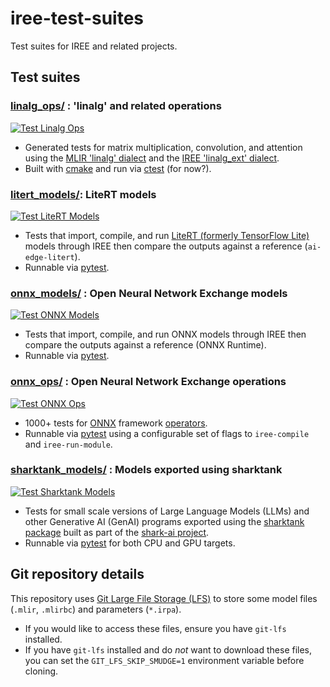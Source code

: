 # iree-test-suites

Test suites for IREE and related projects.

## Test suites

### [linalg_ops/](linalg_ops/) : 'linalg' and related operations

[![Test Linalg Ops](https://github.com/iree-org/iree-test-suites/actions/workflows/test_linalg_ops.yml/badge.svg?branch=main)](https://github.com/iree-org/iree-test-suites/actions/workflows/test_linalg_ops.yml?query=branch%3Amain)

* Generated tests for matrix multiplication, convolution, and attention using
  the [MLIR 'linalg' dialect](https://mlir.llvm.org/docs/Dialects/Linalg/) and
  the
  [IREE 'linalg_ext' dialect](https://iree.dev/reference/mlir-dialects/LinalgExt/).
* Built with [cmake](https://cmake.org/) and run via
  [ctest](https://cmake.org/cmake/help/latest/manual/ctest.1.html) (for now?).

### [litert_models/](litert_models/): LiteRT models

[![Test LiteRT Models](https://github.com/iree-org/iree-test-suites/actions/workflows/test_litert_models.yml/badge.svg?branch=main)](https://github.com/iree-org/iree-test-suites/actions/workflows/test_litert_models.yml?query=branch%3Amain)

* Tests that import, compile, and run
  [LiteRT (formerly TensorFlow Lite)](https://ai.google.dev/edge/litert) models
  through IREE then compare the outputs against a reference (`ai-edge-litert`).
* Runnable via [pytest](https://docs.pytest.org/).

### [onnx_models/](onnx_models/) : Open Neural Network Exchange models

[![Test ONNX Models](https://github.com/iree-org/iree-test-suites/actions/workflows/test_onnx_models.yml/badge.svg?branch=main)](https://github.com/iree-org/iree-test-suites/actions/workflows/test_onnx_models.yml?query=branch%3Amain)

* Tests that import, compile, and run ONNX models through IREE then compare
  the outputs against a reference (ONNX Runtime).
* Runnable via [pytest](https://docs.pytest.org/).

### [onnx_ops/](onnx_ops/) : Open Neural Network Exchange operations

[![Test ONNX Ops](https://github.com/iree-org/iree-test-suites/actions/workflows/test_onnx_ops.yml/badge.svg?branch=main)](https://github.com/iree-org/iree-test-suites/actions/workflows/test_onnx_ops.yml?query=branch%3Amain)

* 1000+ tests for [ONNX](https://onnx.ai/) framework
  [operators](https://onnx.ai/onnx/operators/).
* Runnable via [pytest](https://docs.pytest.org/) using a
  configurable set of flags to `iree-compile` and `iree-run-module`.

### [sharktank_models/](sharktank_models/) : Models exported using sharktank

[![Test Sharktank Models](https://github.com/iree-org/iree-test-suites/actions/workflows/test_sharktank_models.yml/badge.svg?branch=main)](https://github.com/iree-org/iree-test-suites/actions/workflows/test_sharktank_models.yml?query=branch%3Amain)

* Tests for small scale versions of Large Language Models (LLMs) and other
  Generative AI (GenAI) programs exported using the
  [sharktank package](https://github.com/nod-ai/shark-ai/tree/main/sharktank)
  built as part of the [shark-ai project](https://github.com/nod-ai/shark-ai).
* Runnable via [pytest](https://docs.pytest.org/) for both CPU and GPU targets.

## Git repository details

This repository uses [Git Large File Storage (LFS)](https://git-lfs.com/) to
store some model files (`.mlir`, `.mlirbc`) and parameters (`*.irpa`).

* If you would like to access these files, ensure you have `git-lfs` installed.
* If you have `git-lfs` installed and do _not_ want to download these files,
  you can set the `GIT_LFS_SKIP_SMUDGE=1` environment variable before cloning.

<!-- TODO: .lfsconfig file to make LFS default to not fetch?
    https://github.com/onnx/models?tab=readme-ov-file#usage
    https://github.com/onnx/models/blob/main/.lfsconfig
    https://github.com/git-lfs/git-lfs/blob/main/docs/man/git-lfs-fetch.adoc -->
